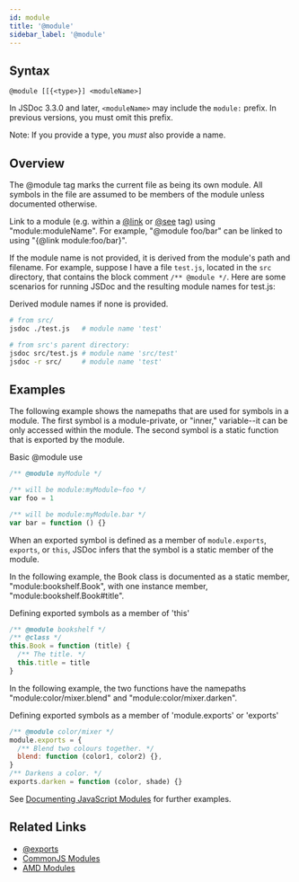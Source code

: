 ```yaml
---
id: module
title: '@module'
sidebar_label: '@module'
---
```


## Syntax

`@module [[{<type>}] <moduleName>]`

In JSDoc 3.3.0 and later, `<moduleName>` may include the `module:` prefix. In previous versions, you must omit this prefix.

Note: If you provide a type, you _must_ also provide a name.

## Overview

The @module tag marks the current file as being its own module. All symbols in the file are assumed to be members of the module unless documented otherwise.

Link to a module (e.g. within a [@link](./inline-link.md) or [@see](./see.md) tag) using "module:moduleName". For example, "@module foo/bar" can be linked to using "{@link module:foo/bar}".

If the module name is not provided, it is derived from the module's path and filename. For example, suppose I have a file `test.js`, located in the `src` directory, that contains the block comment `/** @module */`. Here are some scenarios for running JSDoc and the resulting module names for test.js:

Derived module names if none is provided.

```bash
# from src/
jsdoc ./test.js   # module name 'test'

# from src's parent directory:
jsdoc src/test.js # module name 'src/test'
jsdoc -r src/     # module name 'test'
```

## Examples

The following example shows the namepaths that are used for symbols in a module. The first symbol is a module-private, or "inner," variable--it can be only accessed within the module. The second symbol is a static function that is exported by the module.

Basic @module use

```js
/** @module myModule */

/** will be module:myModule~foo */
var foo = 1

/** will be module:myModule.bar */
var bar = function () {}
```

When an exported symbol is defined as a member of `module.exports`, `exports`, or `this`, JSDoc infers that the symbol is a static member of the module.

In the following example, the Book class is documented as a static member, "module:bookshelf.Book", with one instance member, "module:bookshelf.Book#title".

Defining exported symbols as a member of 'this'

```js
/** @module bookshelf */
/** @class */
this.Book = function (title) {
  /** The title. */
  this.title = title
}
```

In the following example, the two functions have the namepaths "module:color/mixer.blend" and "module:color/mixer.darken".

Defining exported symbols as a member of 'module.exports' or 'exports'

```js
/** @module color/mixer */
module.exports = {
  /** Blend two colours together. */
  blend: function (color1, color2) {},
}
/** Darkens a color. */
exports.darken = function (color, shade) {}
```

See [Documenting JavaScript Modules](../howto/commonjs-modules.md) for further examples.

## Related Links

- [@exports](./exports.md)
- [CommonJS Modules](../howto/commonjs-modules.md)
- [AMD Modules](../howto/amd-modules.md)
